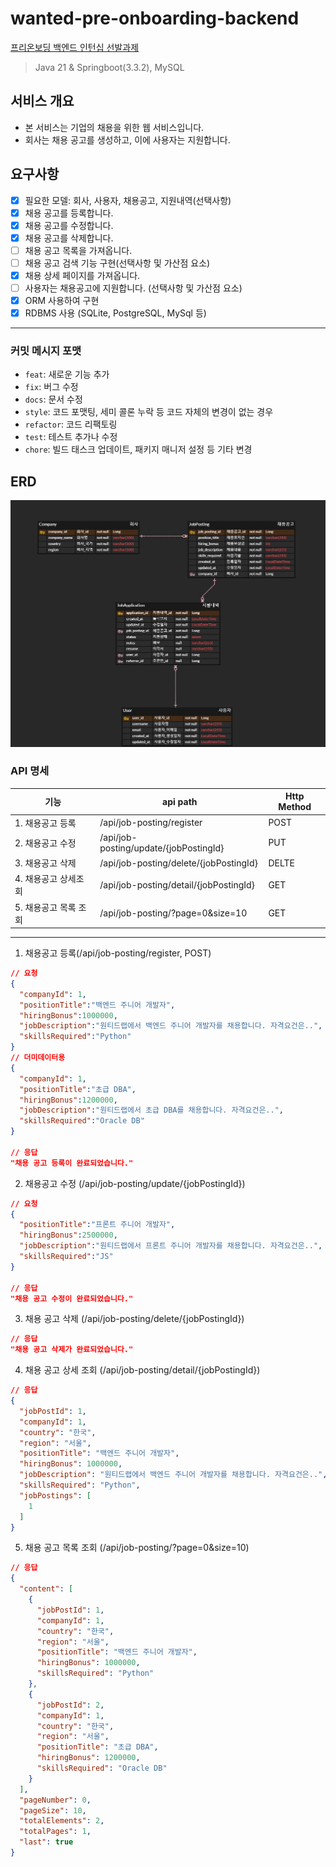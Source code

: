 # wanted-pre-onboarding-backend
[프리온보딩 백엔드 인턴십 선발과제](https://bow-hair-db3.notion.site/36ea599aa26e40618f4c1bc4c44f9410)

> Java 21 & Springboot(3.3.2), MySQL
## 서비스 개요
- 본 서비스는 기업의 채용을 위한 웹 서비스입니다.
- 회사는 채용 공고를 생성하고, 이에 사용자는 지원합니다.

## 요구사항
- [x] 필요한 모델: 회사, 사용자, 채용공고, 지원내역(선택사항)
- [x] 채용 공고를 등록합니다. 
- [x] 채용 공고를 수정합니다.
- [x] 채용 공고를 삭제합니다.
- [ ] 채용 공고 목록을 가져옵니다.
- [ ] 채용 공고 검색 기능 구현(선택사항 및 가산점 요소)
- [x] 채용 상세 페이지를 가져옵니다.
- [ ] 사용자는 채용공고에 지원합니다. (선택사항 및 가산점 요소)
- [x] ORM 사용하여 구현
- [x] RDBMS 사용 (SQLite, PostgreSQL, MySql 등)

---
### 커밋 메시지 포맷
- `feat`: 새로운 기능 추가
- `fix`: 버그 수정
- `docs`: 문서 수정
- `style`: 코드 포맷팅, 세미 콜론 누락 등 코드 자체의 변경이 없는 경우
- `refactor`: 코드 리팩토링
- `test`: 테스트 추가나 수정
- `chore`: 빌드 태스크 업데이트, 패키지 매니저 설정 등 기타 변경

## ERD
![img.png](img.png)

### API 명세
| 기능            | api path                               | Http Method |
|---------------|----------------------------------------|-------------|
| 1. 채용공고 등록    | /api/job-posting/register              | POST        |
| 2. 채용공고 수정    | /api/job-posting/update/{jobPostingId} | PUT         |
| 3. 채용공고 삭제    | /api/job-posting/delete/{jobPostingId} | DELTE       |
| 4. 채용공고 상세조회  | /api/job-posting/detail/{jobPostingId} | GET         |
| 5. 채용공고 목록 조회 | /api/job-posting/?page=0&size=10       | GET         |


---
1. 채용공고 등록(/api/job-posting/register, POST)
```json
// 요청
{
  "companyId": 1,
  "positionTitle":"백엔드 주니어 개발자",
  "hiringBonus":1000000,
  "jobDescription":"원티드랩에서 백엔드 주니어 개발자를 채용합니다. 자격요건은..",
  "skillsRequired":"Python"
}
// 더미데이터용 
{
  "companyId": 1,
  "positionTitle":"초급 DBA",
  "hiringBonus":1200000,
  "jobDescription":"원티드랩에서 초급 DBA를 채용합니다. 자격요건은..",
  "skillsRequired":"Oracle DB"
}

// 응답
"채용 공고 등록이 완료되었습니다."
```


2. 채용공고 수정 (/api/job-posting/update/{jobPostingId})
```json
// 요청 
{
  "positionTitle":"프론트 주니어 개발자",
  "hiringBonus":2500000,
  "jobDescription":"원티드랩에서 프론트 주니어 개발자를 채용합니다. 자격요건은..",
  "skillsRequired":"JS"
}

// 응답
"채용 공고 수정이 완료되었습니다."
```

3. 채용 공고 삭제 (/api/job-posting/delete/{jobPostingId})
```json
// 응답
"채용 공고 삭제가 완료되었습니다."
```

4. 채용 공고 상세 조회 (/api/job-posting/detail/{jobPostingId})
```json
// 응답
{
  "jobPostId": 1,
  "companyId": 1,
  "country": "한국",
  "region": "서울",
  "positionTitle": "백엔드 주니어 개발자",
  "hiringBonus": 1000000,
  "jobDescription": "원티드랩에서 백엔드 주니어 개발자를 채용합니다. 자격요건은..",
  "skillsRequired": "Python",
  "jobPostings": [
    1
  ]
}
```

5. 채용 공고 목록 조회 (/api/job-posting/?page=0&size=10)
```json
// 응답
{
  "content": [
    {
      "jobPostId": 1,
      "companyId": 1,
      "country": "한국",
      "region": "서울",
      "positionTitle": "백엔드 주니어 개발자",
      "hiringBonus": 1000000,
      "skillsRequired": "Python"
    },
    {
      "jobPostId": 2,
      "companyId": 1,
      "country": "한국",
      "region": "서울",
      "positionTitle": "초급 DBA",
      "hiringBonus": 1200000,
      "skillsRequired": "Oracle DB"
    }
  ],
  "pageNumber": 0,
  "pageSize": 10,
  "totalElements": 2,
  "totalPages": 1,
  "last": true
}
```